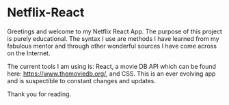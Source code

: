 # Netflix-React
Greetings and welcome to my Netflix React App. The purpose of this project is purely educational. The syntax I use are methods I have learned from my fabulous mentor and through other wonderful sources I have come across on the Internet. 

The current tools I am using is: React, a movie DB API which can be found here: https://www.themoviedb.org/, and CSS. This is an ever evolving app and is suspectible to constant changes and updates. 

Thank you for reading. 

